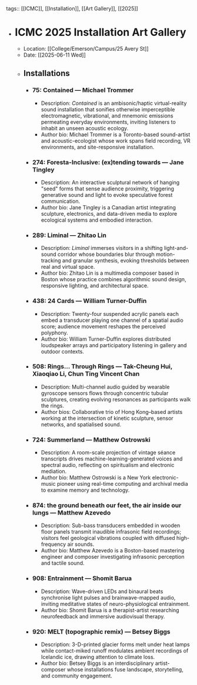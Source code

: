 tags:: [[ICMC]], [[Installation]], [[Art Gallery]], [[2025]]

- # ICMC 2025 Installation Art Gallery
	- Location: [[College/Emerson/Campus/25 Avery St]]
	- Date: [[2025-06-11 Wed]]
	- ## Installations
		- ### 75: Contained — Michael Trommer
			- Description: *Contained* is an ambisonic/haptic virtual-reality sound installation that sonifies otherwise imperceptible electromagnetic, vibrational, and mnemonic emissions permeating everyday environments, inviting listeners to inhabit an unseen acoustic ecology.
			- Author bio: Michael Trommer is a Toronto-based sound-artist and acoustic-ecologist whose work spans field recording, VR environments, and site-responsive installation.
		- ### 274: Foresta-Inclusive: (ex)tending towards — Jane Tingley
			- Description: An interactive sculptural network of hanging "seed" forms that sense audience proximity, triggering generative sound and light to evoke speculative forest communication.
			- Author bio: Jane Tingley is a Canadian artist integrating sculpture, electronics, and data-driven media to explore ecological systems and embodied interaction.
		- ### 289: Liminal — Zhitao Lin
			- Description: *Liminal* immerses visitors in a shifting light-and-sound corridor whose boundaries blur through motion-tracking and granular synthesis, evoking thresholds between real and virtual space.
			- Author bio: Zhitao Lin is a multimedia composer based in Boston whose practice combines algorithmic sound design, responsive lighting, and architectural space.
		- ### 438: 24 Cards — William Turner-Duffin
			- Description: Twenty-four suspended acrylic panels each embed a transducer playing one channel of a spatial audio score; audience movement reshapes the perceived polyphony.
			- Author bio: William Turner-Duffin explores distributed loudspeaker arrays and participatory listening in gallery and outdoor contexts.
		- ### 508: Rings… Through Rings — Tak-Cheung Hui, Xiaoqiao Li, Chun Ting Vincent Chan
			- Description: Multi-channel audio guided by wearable gyroscope sensors flows through concentric tubular sculptures, creating evolving resonances as participants walk the rings.
			- Author bios: Collaborative trio of Hong Kong–based artists working at the intersection of kinetic sculpture, sensor networks, and spatialised sound.
		- ### 724: Summerland — Matthew Ostrowski
			- Description: A room-scale projection of vintage séance transcripts drives machine-learning-generated voices and spectral audio, reflecting on spiritualism and electronic mediation.
			- Author bio: Matthew Ostrowski is a New York electronic-music pioneer using real-time computing and archival media to examine memory and technology.
		- ### 874: the ground beneath our feet, the air inside our lungs — Matthew Azevedo
			- Description: Sub-bass transducers embedded in wooden floor panels transmit inaudible infrasonic field recordings; visitors feel geological vibrations coupled with diffused high-frequency air sounds.
			- Author bio: Matthew Azevedo is a Boston-based mastering engineer and composer investigating infrasonic perception and tactile sound.
		- ### 908: Entrainment — Shomit Barua
			- Description: Wave-driven LEDs and binaural beats synchronise light pulses and brainwave-mapped audio, inviting meditative states of neuro-physiological entrainment.
			- Author bio: Shomit Barua is a therapist-artist researching neurofeedback and immersive audiovisual therapy.
		- ### 920: MELT (topographic remix) — Betsey Biggs
			- Description: 3-D-printed glacier forms melt under heat lamps while contact-miked runoff modulates ambient recordings of Icelandic ice, drawing attention to climate loss.
			- Author bio: Betsey Biggs is an interdisciplinary artist-composer whose installations fuse landscape, storytelling, and community engagement.
